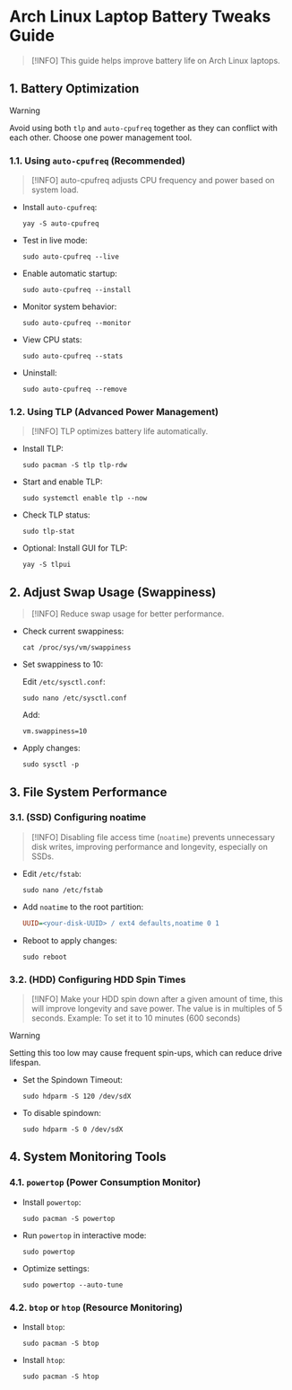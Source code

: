 # Arch Linux Laptop Battery Tweaks Guide

> [!INFO]
> This guide helps improve battery life on Arch Linux laptops.

## 1. Battery Optimization

> [!Warning]
> Avoid using both `tlp` and `auto-cpufreq` together as they can conflict with each other. Choose one power management tool.

### 1.1. Using `auto-cpufreq` (Recommended)

> [!INFO]
> auto-cpufreq adjusts CPU frequency and power based on system load.

- Install `auto-cpufreq`:

  ```shell
  yay -S auto-cpufreq
  ```

- Test in live mode:

  ```shell
  sudo auto-cpufreq --live
  ```

- Enable automatic startup:

  ```shell
  sudo auto-cpufreq --install
  ```

- Monitor system behavior:

  ```shell
  sudo auto-cpufreq --monitor
  ```

- View CPU stats:

  ```shell
  sudo auto-cpufreq --stats
  ```

- Uninstall:

  ```shell
  sudo auto-cpufreq --remove
  ```

### 1.2. Using TLP (Advanced Power Management)

> [!INFO]
> TLP optimizes battery life automatically.

- Install TLP:

  ```shell
  sudo pacman -S tlp tlp-rdw
  ```

- Start and enable TLP:

  ```shell
  sudo systemctl enable tlp --now
  ```

- Check TLP status:

  ```shell
  sudo tlp-stat
  ```

- Optional: Install GUI for TLP:

  ```shell
  yay -S tlpui
  ```

## 2. Adjust Swap Usage (Swappiness)

> [!INFO]
> Reduce swap usage for better performance.

- Check current swappiness:

  ```shell
  cat /proc/sys/vm/swappiness
  ```

- Set swappiness to 10:

  Edit `/etc/sysctl.conf`:

  ```shell
  sudo nano /etc/sysctl.conf
  ```

  Add:

  ```shell
  vm.swappiness=10
  ```

- Apply changes:

  ```shell
  sudo sysctl -p
  ```

## 3. File System Performance

### 3.1. (SSD) Configuring noatime

> [!INFO]
> Disabling file access time (`noatime`) prevents unnecessary disk writes, improving performance and longevity, especially on SSDs.

- Edit `/etc/fstab`:

  ```shell
  sudo nano /etc/fstab
  ```

- Add `noatime` to the root partition:

  ```ini
  UUID=<your-disk-UUID> / ext4 defaults,noatime 0 1
  ```

- Reboot to apply changes:

  ```shell
  sudo reboot
  ```

### 3.2. (HDD) Configuring HDD Spin Times

> [!INFO]
> Make your HDD spin down after a given amount of time, this will improve longevity and save power. The value is in multiples of 5 seconds.
> Example: To set it to 10 minutes (600 seconds)

> [!WARNING]
> Setting this too low may cause frequent spin-ups, which can reduce drive lifespan.

- Set the Spindown Timeout:

  ```shell
  sudo hdparm -S 120 /dev/sdX
  ```

- To disable spindown:

  ```shell
  sudo hdparm -S 0 /dev/sdX
  ```

## 4. System Monitoring Tools

### 4.1. `powertop` (Power Consumption Monitor)

- Install `powertop`:

  ```shell
  sudo pacman -S powertop
  ```

- Run `powertop` in interactive mode:

  ```shell
  sudo powertop
  ```

- Optimize settings:

  ```shell
  sudo powertop --auto-tune
  ```

### 4.2. `btop` or `htop` (Resource Monitoring)

- Install `btop`:

  ```shell
  sudo pacman -S btop
  ```

- Install `htop`:

  ```shell
  sudo pacman -S htop
  ```

